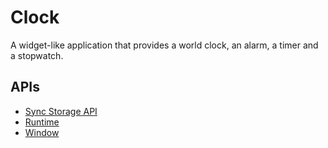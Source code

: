 # Clock

A widget-like application that provides a world clock, an alarm, a timer and a stopwatch. 

## APIs

* [Sync Storage API](http://developer.chrome.com/trunk/apps/storage.html)
* [Runtime](http://developer.chrome.com/trunk/apps/app.runtime.html)
* [Window](http://developer.chrome.com/trunk/apps/app.window.html)

